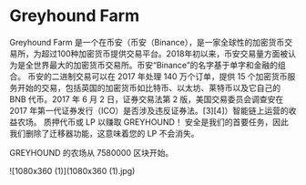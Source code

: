 # Greyhound Farm

Greyhound Farm 是一个在币安（币安（Binance），是一家全球性的加密货币交易所，为超过100种加密货币提供交易平台。2018年初以来，币安交易量方面被认为是全世界最大的加密货币交易所。币安“Binance”的名字基于单字和金融的组合。 币安的二进制交易可以在 2017 年处理 140 万个订单，提供 15 个加密货币服务开始的交易，包括英国的加密货币如比特币、以太坊、莱特币以及它自己的 BNB 代币。2017 年 6 月 2 日，证券交易法第 2 版，美国交易委员会调查安在 2017 年第一代证券发行（ICO）是否涉及违反证券法。[3][4]）智能链上运营的收益农场。 质押代币或 LP 以赚取 GREYHOUND！ 安全是我们的首要任务，因此我们删除了迁移器功能，这意味着您的 LP 不会消失。

GREYHOUND 的农场从 7580000 区块开始。


![1080x360 (1)](1080x360 (1).jpg)
